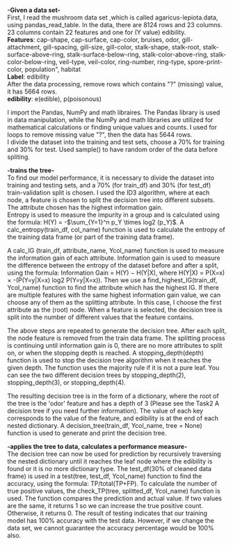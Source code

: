 **-Given a data set-**  
First, I read the mushroom data set ,which is called agaricus-lepiota.data, using pandas_read_table. In the data, there are 8124 rows and 23 columns. 23 columns contain 22 features and one for (Y value) edibility.  
**Features**: cap-shape, cap-surface, cap-color, bruises, odor, gill-attachment, gill-spacing, gill-size, gill-color, stalk-shape, stalk-root, stalk-surface-above-ring, stalk-surface-below-ring, stalk-color-above-ring, stalk-color-below-ring, veil-type, veil-color, ring-number, ring-type, spore-print-color, population", habitat   
**Label**: edibility  
After the data processing, remove rows which contains "?" (missing) value, it has 5664 rows.   
**edibility**: e(edible), p(poisonous)  
  
I import the Pandas, NumPy and math libraires. The Pandas library is used in data manipulation, while the NumPy and math libraries are utilized for mathematical calculations or finding unique values and counts. I used for loops to remove missing value "?", then the data has 5644 rows.  
I divide the dataset into the training and test sets, choose a 70% for training and 30% for test. Used sample() to have random order of the data before spliting.  
  
**-trains the tree-**  
To find our model performance, it is necessary to divide the dataset into training and testing sets, and a 70% (for train_df) and 30% (for test_df) train-validation split is chosen. I used the ID3 algorithm, where at each node, a feature is chosen to split the decision tree into different subsets. The attribute chosen has the highest information gain.  
Entropy is used to measure the impurity in a group and is calculated using the formula: H(Y) = -$\sum_{Y=1}^n p_Y \times log2 (p_Y)$. A calc_entropy(train_df, col_name) function is used to calculate the entropy of the training data frame (or part of the training data frame).  

A calc_IG (train_df, attribute_name, Ycol_name) function is used to measure the information gain of each attribute. Information gain is used to measure the difference between the entropy of the dataset before and after a split, using the formula: Information Gain = H(Y) − H(Y|X), where H(Y|X) = P(X=x) $\times$ -(P(Y=y|X=x) log2 P(Y=y|X=x)). Then we use a find_highest_IG(train_df, Ycol_name) function to find the attribute which has the highest IG. If there are multiple features with the same highest information gain value, we can choose any of them as the splitting attribute. In this case, I choose the first attribute as the (root) node. When a feature is selected, the decision tree is split into the number of different values that the feature contains.

The above steps are repeated to generate the decision tree. After each split, the node feature is removed from the train data frame. The splitting process is continuing until information gain is 0, there are no more attributes to split on, or when the stopping depth is reached. A stopping_depth(depth) function is used to stop the decision tree algorithm when it reaches the given depth. The function uses the majority rule if it is not a pure leaf. You can see the two different decision trees by stopping_depth(2), stopping_depth(3), or stopping_depth(4).  

The resulting decision tree is in the form of a dictionary, where the root of the tree is the 'odor' feature and has a depth of 3 (Please see the Task2 A decision tree if you need further information). The value of each key corresponds to the value of the feature, and edibility is at the end of each nested dictionary. A decision_tree(train_df, Ycol_name, tree = None) function is used to generate and print the decision tree. 

**-applies the tree to data, calculates a performance measure-**  
The decision tree can now be used for prediction by recursively traversing the nested dictionary until it reaches the leaf node where the edibility is found or it is no more dictionary type. The test_df(30% of cleaned data frame) is used in a test(tree, test_df, Ycol_name) function to find the accuracy, using the formula: TP/total(TP+FP). To calculate the number of true positive values, the check_TP(tree, splitted_df, Ycol_name) function is used. The function compares the prediction and actual value. If two values are the same, it returns 1 so we can increase the true positive count. Otherwise, it returns 0. The result of testing indicates that our training model has 100% accuracy with the test data. However, if we change the data set, we cannot guarantee the accuracy percentage would be 100% also.  
